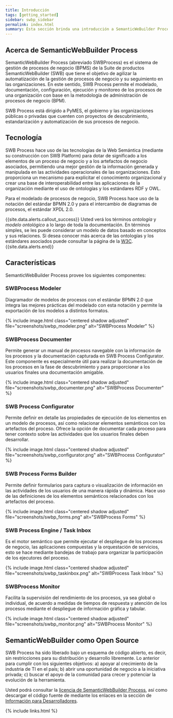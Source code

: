 ```yaml
---
title: Introducción
tags: [getting_started]
sidebar: swbp_sidebar
permalink: index.html
summary: Esta sección brinda una introducción a SemanticWeBuilder Process y sus características.
---
```


## Acerca de SemanticWebBuilder Process

SemanticWebBuilder Process (abreviado SWBProcess) es el sistema de gestión de procesos de negocio (BPMS) de la Suite de productos SemanticWebBuilder (SWB) que tiene el objetivo de agilizar la automatización de la gestión de procesos de negocio y su seguimiento en las organizaciones. En este sentido, SWB Process permite el modelado, documentación, configuración, ejecución y monitoreo de los procesos de una organización con base en la metodología de administración de procesos de negocio (BPM).

SWB Process está dirigido a PyMES, el gobierno y las organizaciones públicas o privadas que cuenten con proyectos de descubrimiento, estandarización y automatización de sus procesos de negocio.

## Tecnología

SWB Process hace uso de las tecnologías de la Web Semántica (mediante su construcción con SWB Platform) para dotar de significado a los elementos de un proceso de negocio y a los artefactos de negocio asociados, permitiendo una mejor gestión de la información generada y manipulada en las actividades operacionales de las organizaciones. Esto proporciona un mecanismo para explicitar el conocimiento organizacional y crear una base de interoperabilidad entre las aplicaciones de la organización mediante el uso de ontologías y los estándares RDF y OWL.

Para el modelado de procesos de negocio, SWB Process hace uso de la notación del estándar BPMN 2.0 y para el intercambio de diagramas de procesos, el estándar XPDL 2.0.

{{site.data.alerts.callout_success}}
Usted verá los términos <i>ontología</i> y <i>modelo ontológico</i> a lo largo de toda la documentación. En términos simples, se les puede considerar un modelo de datos basado en conceptos y sus relaciones. Si desea conocer más acerca de las ontologías y los estándares asociados puede consultar la página de la <a href="https://www.w3.org/standards/semanticweb/ontology">W3C</a>.
{{site.data.alerts.end}}

## Características

SemanticWebBuilder Process provee los siguientes componentes:

### SWBProcess Modeler
Diagramador de modelos de procesos con el estándar BPMN 2.0 que integra las mejores prácticas del modelado con esta notación y permite la exportación de los modelos a distintos formatos.

{% include image.html class="centered shadow adjusted" file="screenshots/swbp_modeler.png" alt="SWBProcess Modeler" %}

### SWBProcess Documenter
Permite generar un manual de procesos navegable con la información de los procesos y la documentación capturada en SWB Process Configurator. Este componente es especialmente útil para realizar la documentación de los procesos en la fase de descubrimiento y para proporcionar a los usuarios finales una documentación amigable.

{% include image.html class="centered shadow adjusted" file="screenshots/swbp_documenter.png" alt="SWBProcess Documenter" %}

### SWB Process Configurator
Permite definir en detalle las propiedades de ejecución de los elementos en un modelo de procesos, así como relacionar elementos semánticos con los artefactos del proceso. Ofrece la opción de documentar cada proceso para tener contexto sobre las actividades que los usuarios finales deben desarrollar.

{% include image.html class="centered shadow adjusted" file="screenshots/swbp_configurator.png" alt="SWBProcess Configurator" %}

### SWB Process Forms Builder
Permite definir formularios para captura o visualización de información en las actividades de los usuarios de una manera rápida y dinámica. Hace uso de las definiciones de los elementos semánticos relacionados con los artefactos del proceso.

{% include image.html class="centered shadow adjusted" file="screenshots/swbp_forms.png" alt="SWBProcess Forms" %}

### SWB Process Engine / Task Inbox
Es el motor semántico que permite ejecutar el despliegue de los procesos de negocio, las aplicaciones compuestas y la orquestación de servicios, esto se hace mediante bandejas de trabajo para organizar la participación de los ejecutores del proceso.

{% include image.html class="centered shadow adjusted" file="screenshots/swbp_taskinbox.png" alt="SWBProcess Task Inbox" %}

### SWBProcess Monitor
Facilita la supervisión del rendimiento de los procesos, ya sea global o individual, de acuerdo a medidas de tiempos de respuesta y atención de los procesos mediante el despliegue de información gráfica y tabular.

{% include image.html class="centered shadow adjusted" file="screenshots/swbp_monitor.png" alt="SWBProcess Monitor" %}

## SemanticWebBuilder como Open Source
SWB Process ha sido liberado bajo un esquema de código abierto, es decir, sin restricciones para su distribución y desarrollo libremente. Lo anterior para cumplir con los siguientes objetivos: a) apoyar al crecimiento de la industria de TI en el país; b) abrir una oportunidad de negocio a la iniciativa privada; c) buscar el apoyo de la comunidad para crecer y potenciar la evolución de la herramienta.

Usted podrá consultar la [licencia de SemanticWebBuilder Process](http://svn.semanticwebbuilder.org.mx/SemWB4/SWB4/swb/web/WEB-INF/license/LICENCIA-SWB.txt), así como descargar el código fuente de mediante los enlaces en la sección de [Información para Desarrolladores](swbp_developers.html).

{% include links.html %}
